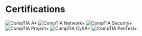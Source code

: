 # Certifications

<img src="https://img.shields.io/badge/-A%2B-007bff?style=for-the-badge&logo=CompTIA&logoColor=white" alt="CompTIA A+" />
<img src="https://img.shields.io/badge/-Network%2B-%23228B22?style=for-the-badge&logo=CompTIA&logoColor=white" alt="CompTIA Network+" />
<img src="https://img.shields.io/badge/-Security%2B-%23FF0000?style=for-the-badge&logo=CompTIA&logoColor=white" alt="CompTIA Security+" />
<img src="https://img.shields.io/badge/-Project%2B-%236a0dad?style=for-the-badge&logo=CompTIA&logoColor=white" alt="CompTIA Project+" />
<img src="https://img.shields.io/badge/-CySA%2B-%23FFD700?style=for-the-badge&logo=CompTIA&logoColor=white" alt="CompTIA CySA+" />
<img src="https://img.shields.io/badge/PenTest%2B-%23C0C0C0?style=for-the-badge&logo=CompTIA&logoColor=black" alt="CompTIA PenTest+" />
